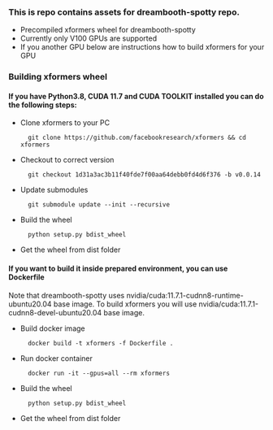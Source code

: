 
### This is repo contains assets for dreambooth-spotty repo.

* Precompiled xformers wheel for dreambooth-spotty
* Currently only V100 GPUs are supported
* If you another GPU below are instructions how to build xformers for your GPU 

### Building xformers wheel

#### If you have Python3.8, CUDA 11.7 and CUDA TOOLKIT installed you can do the following steps:

* Clone xformers to your PC
  ```shell
    git clone https://github.com/facebookresearch/xformers && cd xformers
  ```
* Checkout to correct version
  ```shell
    git checkout 1d31a3ac3b11f40fde7f00aa64debb0fd4d6f376 -b v0.0.14
  ```
* Update submodules
  ```shell
    git submodule update --init --recursive
  ```
* Build the wheel
  ```shell
    python setup.py bdist_wheel
  ```
* Get the wheel from dist folder

#### If you want to build it inside prepared environment, you can use Dockerfile

Note that dreambooth-spotty uses nvidia/cuda:11.7.1-cudnn8-runtime-ubuntu20.04 base image.
To build xformers you will use nvidia/cuda:11.7.1-cudnn8-devel-ubuntu20.04 base image.

* Build docker image
  ```shell
    docker build -t xformers -f Dockerfile . 
  ```
* Run docker container
  ```shell
    docker run -it --gpus=all --rm xformers
  ```
* Build the wheel
  ```shell
    python setup.py bdist_wheel
  ```
* Get the wheel from dist folder

